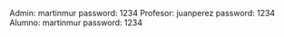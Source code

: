 Admin: martinmur password: 1234
Profesor: juanperez password: 1234
Alumno: martinmur password: 1234
